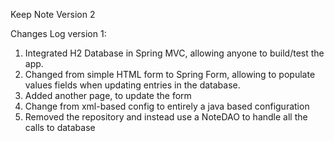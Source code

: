Keep Note Version 2

Changes Log version 1:
1) Integrated H2 Database in Spring MVC, allowing anyone to build/test the app.
2) Changed from simple HTML form to Spring Form, allowing to populate values fields when
updating entries in the database.
3) Added another page, to update the form
4) Change from xml-based config to entirely a java based configuration
5) Removed the repository and instead use a NoteDAO to handle all the calls to
database